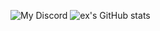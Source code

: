 ![My Discord](https://discord-readme-badge.vercel.app/api?id=897155472887529582)
![ex's GitHub stats](https://github-readme-stats.vercel.app/api?username=star-selfbot&show_icons=true&theme=radical)

